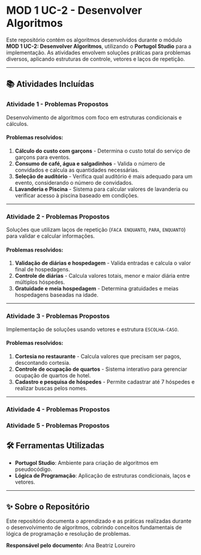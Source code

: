 # MOD 1 UC-2 - Desenvolver Algoritmos

Este repositório contém os algoritmos desenvolvidos durante o módulo **MOD 1 UC-2: Desenvolver Algoritmos**, utilizando o **Portugol Studio** para a implementação. As atividades envolvem soluções práticas para problemas diversos, aplicando estruturas de controle, vetores e laços de repetição.

---

## 📚 Atividades Incluídas

### **Atividade 1 - Problemas Propostos**
Desenvolvimento de algoritmos com foco em estruturas condicionais e cálculos.

#### Problemas resolvidos:
1. **Cálculo do custo com garçons** - Determina o custo total do serviço de garçons para eventos.
2. **Consumo de café, água e salgadinhos** - Valida o número de convidados e calcula as quantidades necessárias.
3. **Seleção de auditório** - Verifica qual auditório é mais adequado para um evento, considerando o número de convidados.
4. **Lavanderia e Piscina** - Sistema para calcular valores de lavanderia ou verificar acesso à piscina baseado em condições.

---

### **Atividade 2 - Problemas Propostos**
Soluções que utilizam laços de repetição (`FACA ENQUANTO`, `PARA`, `ENQUANTO`) para validar e calcular informações.

#### Problemas resolvidos:
1. **Validação de diárias e hospedagem** - Valida entradas e calcula o valor final de hospedagens.
2. **Controle de diárias** - Calcula valores totais, menor e maior diária entre múltiplos hóspedes.
3. **Gratuidade e meia hospedagem** - Determina gratuidades e meias hospedagens baseadas na idade.

---

### **Atividade 3 - Problemas Propostos**
Implementação de soluções usando vetores e estrutura `ESCOLHA-CASO`.

#### Problemas resolvidos:
1. **Cortesia no restaurante** - Calcula valores que precisam ser pagos, descontando cortesia.
2. **Controle de ocupação de quartos** - Sistema interativo para gerenciar ocupação de quartos de hotel.
3. **Cadastro e pesquisa de hóspedes** - Permite cadastrar até 7 hóspedes e realizar buscas pelos nomes.

---

### **Atividade 4 - Problemas Propostos**

### **Atividade 5 - Problemas Propostos**

## 🛠️ Ferramentas Utilizadas
- **Portugol Studio**: Ambiente para criação de algoritmos em pseudocódigo.
- **Lógica de Programação**: Aplicação de estruturas condicionais, laços e vetores.

---

## ✨ Sobre o Repositório
Este repositório documenta o aprendizado e as práticas realizadas durante o desenvolvimento de algoritmos, cobrindo conceitos fundamentais de lógica de programação e resolução de problemas.

**Responsável pelo documento:** Ana Beatriz Loureiro
